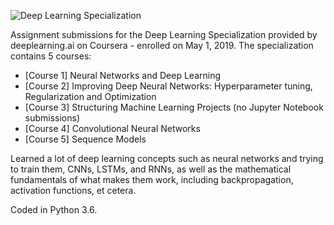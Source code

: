 ![Deep Learning Specialization](https://d2wvfoqc9gyqzf.cloudfront.net/content/uploads/2018/09/deeplearning-logo-fb.png)

Assignment submissions for the Deep Learning Specialization provided by deeplearning.ai on Coursera - enrolled on May 1, 2019. The specialization contains 5 courses:
- [Course 1] Neural Networks and Deep Learning
- [Course 2] Improving Deep Neural Networks: Hyperparameter tuning, Regularization and Optimization
- [Course 3] Structuring Machine Learning Projects (no Jupyter Notebook submissions)
- [Course 4] Convolutional Neural Networks
- [Course 5] Sequence Models

Learned a lot of deep learning concepts such as neural networks and trying to train them, CNNs, LSTMs, and RNNs, as well as the mathematical fundamentals of what makes them work, including backpropagation, activation functions, et cetera.

Coded in Python 3.6.
